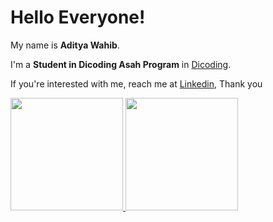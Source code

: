 # Hello Everyone! 

My name is **Aditya Wahib**.<br>

I'm a **Student in Dicoding Asah Program** in [Dicoding](https://www.dicoding.com/).<br>

If you're interested with me, reach me at [Linkedin](https://www.linkedin.com/in/adityawahib/), Thank you

<p align="left">
<a href="https://github.com/anggac1">
  <img height="180em" src="https://github-readme-stats-eight-theta.vercel.app/api?username=penuliscode&show_icons=true&theme=algolia&include_all_commits=true&count_private=true"/>
  <img height="180em" src="https://github-readme-stats-eight-theta.vercel.app/api/top-langs/?username=penuliskode&layout=compact&theme=algolia"/>
</a>
</p>
